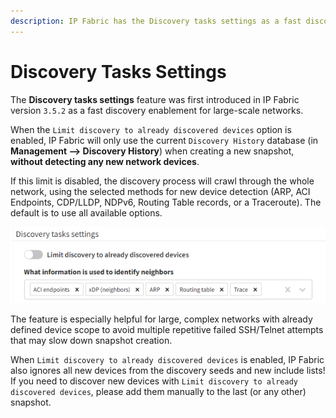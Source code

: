 ```yaml
---
description: IP Fabric has the Discovery tasks settings as a fast discovery enablement for large-scale networks.
---
```


# Discovery Tasks Settings

The **Discovery tasks settings** feature was first introduced in IP Fabric
version `3.5.2` as a fast discovery enablement for large-scale networks.

When the `Limit discovery to already discovered devices` option is enabled, IP
Fabric will only use the current `Discovery History` database (in **Management
--> Discovery History**) when creating a new snapshot, **without detecting any
new network devices**.

If this limit is disabled, the discovery process will crawl through the whole
network, using the selected methods for new device detection (ARP, ACI Endpoints, CDP/LLDP, NDPv6,
Routing Table records, or a Traceroute). The default is to use all available
options.

![Discovery tasks settings](discovery_tasks_settings.png)

The feature is especially helpful for large, complex networks with already
defined device scope to avoid multiple repetitive failed SSH/Telnet attempts
that may slow down snapshot creation.

When `Limit discovery to already discovered devices` is enabled, IP Fabric also
ignores all new devices from the discovery seeds and new include lists! If you
need to discover new devices with `Limit discovery to already discovered
devices`, please add them manually to the last (or any other) snapshot.
